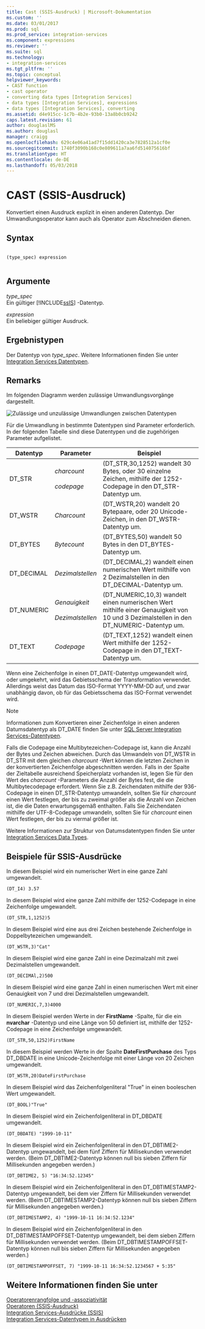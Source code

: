 ```yaml
---
title: Cast (SSIS-Ausdruck) | Microsoft-Dokumentation
ms.custom: ''
ms.date: 03/01/2017
ms.prod: sql
ms.prod_service: integration-services
ms.component: expressions
ms.reviewer: ''
ms.suite: sql
ms.technology:
- integration-services
ms.tgt_pltfrm: ''
ms.topic: conceptual
helpviewer_keywords:
- CAST function
- cast operator
- converting data types [Integration Services]
- data types [Integration Services], expressions
- data types [Integration Services], converting
ms.assetid: d4e915cc-1c7b-4b2e-93b0-13a8b0cb9242
caps.latest.revision: 61
author: douglaslMS
ms.author: douglasl
manager: craigg
ms.openlocfilehash: 629c4e06a41ad7f15dd1420ca3e7828512a1cf0e
ms.sourcegitcommit: 1740f3090b168c0e809611a7aa6fd514075616bf
ms.translationtype: HT
ms.contentlocale: de-DE
ms.lasthandoff: 05/03/2018
---
```

# <a name="cast-ssis-expression"></a>CAST (SSIS-Ausdruck)
  Konvertiert einen Ausdruck explizit in einen anderen Datentyp. Der Umwandlungsoperator kann auch als Operator zum Abschneiden dienen.  
  
## <a name="syntax"></a>Syntax  
  
```  
  
(type_spec) expression  
  
```  
  
## <a name="arguments"></a>Argumente  
 *type_spec*  
 Ein gültiger [!INCLUDE[ssIS](../../includes/ssis-md.md)] -Datentyp.  
  
 *expression*  
 Ein beliebiger gültiger Ausdruck.  
  
## <a name="result-types"></a>Ergebnistypen  
 Der Datentyp von *type_spec*. Weitere Informationen finden Sie unter [Integration Services Datentypen](../../integration-services/data-flow/integration-services-data-types.md).  
  
## <a name="remarks"></a>Remarks  
 Im folgenden Diagramm werden zulässige Umwandlungsvorgänge dargestellt.  
  
 ![Zulässige und unzulässige Umwandlungen zwischen Datentypen](../../integration-services/expressions/media/data-conversion.gif "Zulässige und unzulässige Umwandlungen zwischen Datentypen")  
  
 Für die Umwandlung in bestimmte Datentypen sind Parameter erforderlich. In der folgenden Tabelle sind diese Datentypen und die zugehörigen Parameter aufgelistet.  
  
|Datentyp|Parameter|Beispiel|  
|---------------|---------------|-------------|  
|DT_STR|*charcount*<br /><br /> *codepage*|(DT_STR,30,1252) wandelt 30 Bytes, oder 30 einzelne Zeichen, mithilfe der 1252-Codepage in den DT_STR-Datentyp um.|  
|DT_WSTR|*Charcount*|(DT_WSTR,20) wandelt 20 Bytepaare, oder 20 Unicode-Zeichen, in den DT_WSTR-Datentyp um.|  
|DT_BYTES|*Bytecount*|(DT_BYTES,50) wandelt 50 Bytes in den DT_BYTES-Datentyp um.|  
|DT_DECIMAL|*Dezimalstellen*|(DT_DECIMAL,2) wandelt einen numerischen Wert mithilfe von 2 Dezimalstellen in den DT_DECIMAL-Datentyp um.|  
|DT_NUMERIC|*Genauigkeit*<br /><br /> *Dezimalstellen*|(DT_NUMERIC,10,3) wandelt einen numerischen Wert mithilfe einer Genauigkeit von 10 und 3 Dezimalstellen in den DT_NUMERIC-Datentyp um.|  
|DT_TEXT|*Codepage*|(DT_TEXT,1252) wandelt einen Wert mithilfe der 1252-Codepage in den DT_TEXT-Datentyp um.|  
  
 Wenn eine Zeichenfolge in einen DT_DATE-Datentyp umgewandelt wird, oder umgekehrt, wird das Gebietsschema der Transformation verwendet. Allerdings weist das Datum das ISO-Format YYYY-MM-DD auf, und zwar unabhängig davon, ob für das Gebietsschema das ISO-Format verwendet wird.  
  
> [!NOTE]  
>  Informationen zum Konvertieren einer Zeichenfolge in einen anderen Datumsdatentyp als DT_DATE finden Sie unter [SQL Server Integration Services-Datentypen](../../integration-services/data-flow/integration-services-data-types.md).  
  
 Falls die Codepage eine Multibytezeichen-Codepage ist, kann die Anzahl der Bytes und Zeichen abweichen. Durch das Umwandeln von DT_WSTR in DT_STR mit dem gleichen *charcount* -Wert können die letzten Zeichen in der konvertierten Zeichenfolge abgeschnitten werden. Falls in der Spalte der Zieltabelle ausreichend Speicherplatz vorhanden ist, legen Sie für den Wert des *charcount* -Parameters die Anzahl der Bytes fest, die die Multibytecodepage erfordert. Wenn Sie z.B. Zeichendaten mithilfe der 936-Codepage in einen DT_STR-Datentyp umwandeln, sollten Sie für *charcount* einen Wert festlegen, der bis zu zweimal größer als die Anzahl von Zeichen ist, die die Daten erwartungsgemäß enthalten. Falls Sie Zeichendaten mithilfe der UTF-8-Codepage umwandeln, sollten Sie für *charcount* einen Wert festlegen, der bis zu viermal größer ist.  
  
 Weitere Informationen zur Struktur von Datumsdatentypen finden Sie unter [Integration Services Data Types](../../integration-services/data-flow/integration-services-data-types.md).  
  
## <a name="ssis-expression-examples"></a>Beispiele für SSIS-Ausdrücke  
 In diesem Beispiel wird ein numerischer Wert in eine ganze Zahl umgewandelt.  
  
```  
(DT_I4) 3.57  
```  
  
 In diesem Beispiel wird eine ganze Zahl mithilfe der 1252-Codepage in eine Zeichenfolge umgewandelt.  
  
```  
(DT_STR,1,1252)5  
```  
  
 In diesem Beispiel wird eine aus drei Zeichen bestehende Zeichenfolge in Doppelbytezeichen umgewandelt.  
  
```  
(DT_WSTR,3)"Cat"  
```  
  
 In diesem Beispiel wird eine ganze Zahl in eine Dezimalzahl mit zwei Dezimalstellen umgewandelt.  
  
```  
(DT_DECIMAl,2)500  
```  
  
 In diesem Beispiel wird eine ganze Zahl in einen numerischen Wert mit einer Genauigkeit von 7 und drei Dezimalstellen umgewandelt.  
  
```  
(DT_NUMERIC,7,3)4000  
```  
  
 In diesem Beispiel werden Werte in der **FirstName** -Spalte, für die ein **nvarchar** -Datentyp und eine Länge von 50 definiert ist, mithilfe der 1252-Codepage in eine Zeichenfolge umgewandelt.  
  
```  
(DT_STR,50,1252)FirstName  
```  
  
 In diesem Beispiel werden Werte in der Spalte **DateFirstPurchase** des Typs DT_DBDATE in eine Unicode-Zeichenfolge mit einer Länge von 20 Zeichen umgewandelt.  
  
```  
(DT_WSTR,20)DateFirstPurchase  
```  
  
 In diesem Beispiel wird das Zeichenfolgenliteral "True" in einen booleschen Wert umgewandelt.  
  
```  
(DT_BOOL)"True"  
```  
  
 In diesem Beispiel wird ein Zeichenfolgenliteral in DT_DBDATE umgewandelt.  
  
```  
(DT_DBDATE) "1999-10-11"  
```  
  
 In diesem Beispiel wird ein Zeichenfolgenliteral in den DT_DBTIME2-Datentyp umgewandelt, bei dem fünf Ziffern für Millisekunden verwendet werden. (Beim DT_DBTIME2-Datentyp können null bis sieben Ziffern für Millisekunden angegeben werden.)  
  
```  
(DT_DBTIME2, 5) "16:34:52.12345"  
```  
  
 In diesem Beispiel wird ein Zeichenfolgenliteral in den DT_DBTIMESTAMP2-Datentyp umgewandelt, bei dem vier Ziffern für Millisekunden verwendet werden. (Beim DT_DBTIMESTAMP2-Datentyp können null bis sieben Ziffern für Millisekunden angegeben werden.)  
  
```  
(DT_DBTIMESTAMP2, 4) "1999-10-11 16:34:52.1234"  
```  
  
 In diesem Beispiel wird ein Zeichenfolgenliteral in den DT_DBTIMESTAMPOFFSET-Datentyp umgewandelt, bei dem sieben Ziffern für Millisekunden verwendet werden. (Beim DT_DBTIMESTAMPOFFSET-Datentyp können null bis sieben Ziffern für Millisekunden angegeben werden.)  
  
```  
(DT_DBTIMESTAMPOFFSET, 7) "1999-10-11 16:34:52.1234567 + 5:35"  
```  
  
## <a name="see-also"></a>Weitere Informationen finden Sie unter  
 [Operatorenrangfolge und -assoziativität](../../integration-services/expressions/operator-precedence-and-associativity.md)   
 [Operatoren &#40;SSIS-Ausdruck&#41;](../../integration-services/expressions/operators-ssis-expression.md)   
 [Integration Services-Ausdrücke &#40;SSIS&#41;](../../integration-services/expressions/integration-services-ssis-expressions.md)   
 [Integration Services-Datentypen in Ausdrücken](../../integration-services/expressions/integration-services-data-types-in-expressions.md)  
  
  
